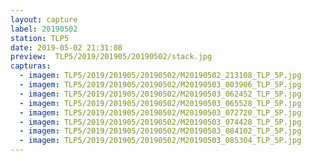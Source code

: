 ```yaml
---
layout: capture
label: 20190502
station: TLP5
date: 2019-05-02 21:31:08
preview:  TLP5/2019/201905/20190502/stack.jpg
capturas:
  - imagem: TLP5/2019/201905/20190502/M20190502_213108_TLP_5P.jpg
  - imagem: TLP5/2019/201905/20190502/M20190503_003906_TLP_5P.jpg
  - imagem: TLP5/2019/201905/20190502/M20190503_062452_TLP_5P.jpg
  - imagem: TLP5/2019/201905/20190502/M20190503_065528_TLP_5P.jpg
  - imagem: TLP5/2019/201905/20190502/M20190503_072720_TLP_5P.jpg
  - imagem: TLP5/2019/201905/20190502/M20190503_074428_TLP_5P.jpg
  - imagem: TLP5/2019/201905/20190502/M20190503_084102_TLP_5P.jpg
  - imagem: TLP5/2019/201905/20190502/M20190503_085304_TLP_5P.jpg
---
```

